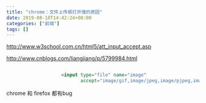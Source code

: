 ```yaml
---
title: "chrome：文件上传框打开慢的原因"
date: 2019-08-18T14:42:24+08:00
categories: ["前端"]
tags: []
---
```


http://www.w3school.com.cn/html5/att_input_accept.asp

http://www.cnblogs.com/liangjiang/p/5799984.html


``` html

                    <input type="file" name="image"
                           accept="image/gif,image/jpeg,image/pjpeg,image/png,.png,image/bmp,image/x-windows-bmp,.bmp">

```

chrome 和 firefox 都有bug
